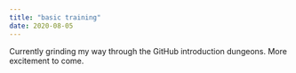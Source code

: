 ```yaml
---
title: "basic training"
date: 2020-08-05
---
```


Currently grinding my way through the GitHub introduction dungeons. More excitement to come.

